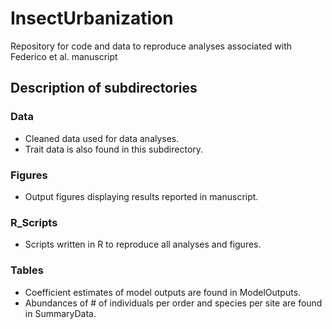 # InsectUrbanization
Repository for code and data to reproduce analyses associated with Federico et al. manuscript

## Description of subdirectories 

### Data
  - Cleaned data used for data analyses.
  - Trait data is also found in this subdirectory.

### Figures
  - Output figures displaying results reported in manuscript. 

### R_Scripts
  - Scripts written in R to reproduce all analyses and figures. 

### Tables
 - Coefficient estimates of model outputs are found in ModelOutputs.
 - Abundances of # of individuals per order and species per site are found in SummaryData.
